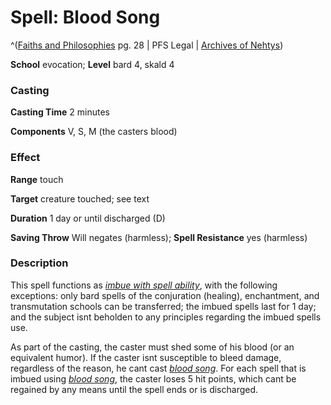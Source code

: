 # Spell: Blood Song

^([Faiths and Philosophies][ss-blood-song] pg. 28 | PFS Legal | [Archives of Nehtys][sn-blood-song])

**School** evocation; **Level** bard 4, skald 4

### Casting

**Casting Time** 2 minutes  

**Components** V, S, M (the casters blood)

### Effect

**Range** touch  

**Target** creature touched; see text  

**Duration** 1 day or until discharged (D)  

**Saving Throw** Will negates (harmless); **Spell Resistance** yes (harmless)

### Description

This spell functions as _[imbue with spell ability]_, with the following exceptions: only bard spells of the conjuration (healing), enchantment, and transmutation schools can be transferred; the imbued spells last for 1 day; and the subject isnt beholden to any principles regarding the imbued spells use.  

As part of the casting, the caster must shed some of his blood (or an equivalent humor). If the caster isnt susceptible to bleed damage, regardless of the reason, he cant cast _[blood song]_. For each spell that is imbued using _[blood song]_, the caster loses 5 hit points, which cant be regained by any means until the spell ends or is discharged.

[ss-blood-song]: http://paizo.com/products/btpy8yw8
[sn-blood-song]: http://www.archivesofnethys.com/SpellDisplay.aspx?ItemName=Blood%20Song
[imbue with spell ability]: http://www.archivesofnethys.com/SpellDisplay.aspx?ItemName=imbue%20with%20spell%20ability
[blood song]: http://www.archivesofnethys.com/SpellDisplay.aspx?ItemName=blood%20song